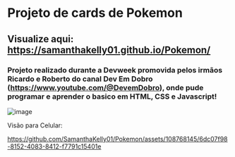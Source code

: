 # Projeto de cards de Pokemon
## Visualize aqui: https://samanthakelly01.github.io/Pokemon/
### Projeto realizado durante a Devweek promovida pelos irmãos Ricardo e Roberto do canal Dev Em Dobro (https://www.youtube.com/@DevemDobro), onde pude programar e aprender o basico em HTML, CSS e Javascript!

![image](https://github.com/SamanthaKelly01/Pokemon/assets/108768145/c37bbb5d-48f0-4ccf-8bf9-65e4f0d35091)

Visão para Celular:

https://github.com/SamanthaKelly01/Pokemon/assets/108768145/6dc07f98-8152-4083-8412-f7791c15401e


